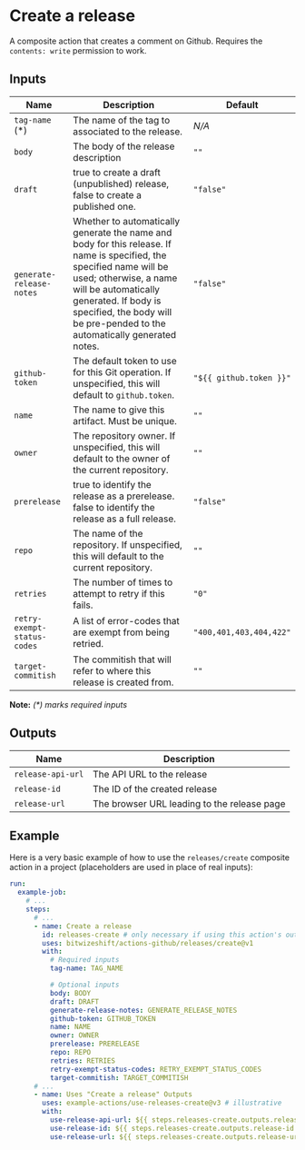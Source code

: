 # Create a release

<!-- These docs are generated by a tool -->

A composite action that creates a comment on Github.
Requires the `contents: write` permission to work.

## Inputs

| Name | Description | Default |
|------|-------------|---------|
| `tag-name` (*) | The name of the tag to associated to the release. | _N/A_ |
| `body` | The body of the release description | `""` |
| `draft` | true to create a draft (unpublished) release, false to create a published one.  | `"false"` |
| `generate-release-notes` | Whether to automatically generate the name and body for this release. If name is specified, the specified name will be used; otherwise, a name will be automatically generated. If body is specified, the body will be pre-pended to the automatically generated notes.  | `"false"` |
| `github-token` | The default token to use for this Git operation. If unspecified, this will default to `github.token`.  | `"${{ github.token }}"` |
| `name` | The name to give this artifact. Must be unique. | `""` |
| `owner` | The repository owner. If unspecified, this will default to the owner of the current repository.  | `""` |
| `prerelease` | true to identify the release as a prerelease. false to identify the release as a full release.  | `"false"` |
| `repo` | The name of the repository. If unspecified, this will default to the current repository.  | `""` |
| `retries` | The number of times to attempt to retry if this fails.  | `"0"` |
| `retry-exempt-status-codes` | A list of error-codes that are exempt from being retried.  | `"400,401,403,404,422"` |
| `target-commitish` | The commitish that will refer to where this release is created from. | `""` |

**Note:** _(*) marks required inputs_

## Outputs

| Name | Description |
|------|-------------|
| `release-api-url` | The API URL to the release |
| `release-id` | The ID of the created release |
| `release-url` | The browser URL leading to the release page |

## Example

Here is a very basic example of how to use the `releases/create` composite action
in a project (placeholders are used in place of real inputs):

```yaml
run:
  example-job:
    # ... 
    steps:
      # ... 
      - name: Create a release
        id: releases-create # only necessary if using this action's output(s)
        uses: bitwizeshift/actions-github/releases/create@v1
        with:
          # Required inputs
          tag-name: TAG_NAME

          # Optional inputs
          body: BODY
          draft: DRAFT
          generate-release-notes: GENERATE_RELEASE_NOTES
          github-token: GITHUB_TOKEN
          name: NAME
          owner: OWNER
          prerelease: PRERELEASE
          repo: REPO
          retries: RETRIES
          retry-exempt-status-codes: RETRY_EXEMPT_STATUS_CODES
          target-commitish: TARGET_COMMITISH
      # ... 
      - name: Uses "Create a release" Outputs
        uses: example-actions/use-releases-create@v3 # illustrative
        with:
          use-release-api-url: ${{ steps.releases-create.outputs.release-api-url }}
          use-release-id: ${{ steps.releases-create.outputs.release-id }}
          use-release-url: ${{ steps.releases-create.outputs.release-url }}
```
